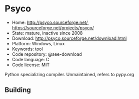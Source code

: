 # Psyco

- Home: http://psyco.sourceforge.net/, https://sourceforge.net/projects/psyco/
- State: mature, inactive since 2008
- Download: http://psyco.sourceforge.net/download.html
- Platform: Windows, Linux
- Keywords: tool
- Code repository: @see-download
- Code language: C
- Code license: MIT

Python specializing compiler.
Unmaintained, refers to pypy.org

## Building
